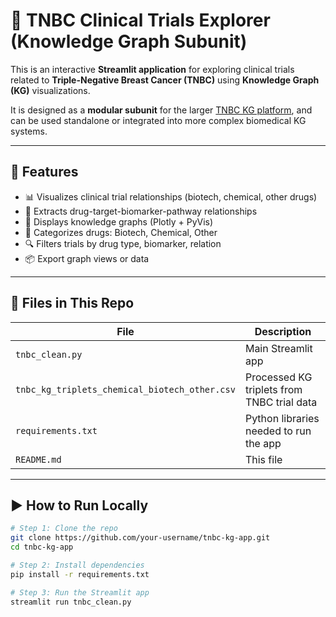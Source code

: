 # 🧠 TNBC Clinical Trials Explorer (Knowledge Graph Subunit)

This is an interactive **Streamlit application** for exploring clinical trials related to **Triple-Negative Breast Cancer (TNBC)** using **Knowledge Graph (KG)** visualizations.

It is designed as a **modular subunit** for the larger [TNBC KG platform](https://kg-genie-ai-powered-knowledge-graph-for-cancer-research-evzhhj.streamlit.app/), and can be used standalone or integrated into more complex biomedical KG systems.

---

## 🚀 Features

- 📊 Visualizes clinical trial relationships (biotech, chemical, other drugs)
- 🧬 Extracts drug-target-biomarker-pathway relationships
- 🧠 Displays knowledge graphs (Plotly + PyVis)
- 📁 Categorizes drugs: Biotech, Chemical, Other
- 🔍 Filters trials by drug type, biomarker, relation
- 📦 Export graph views or data

---

## 📂 Files in This Repo

| File | Description |
|------|-------------|
| `tnbc_clean.py` | Main Streamlit app |
| `tnbc_kg_triplets_chemical_biotech_other.csv` | Processed KG triplets from TNBC trial data |
| `requirements.txt` | Python libraries needed to run the app |
| `README.md` | This file |

---

## ▶️ How to Run Locally

```bash
# Step 1: Clone the repo
git clone https://github.com/your-username/tnbc-kg-app.git
cd tnbc-kg-app

# Step 2: Install dependencies
pip install -r requirements.txt

# Step 3: Run the Streamlit app
streamlit run tnbc_clean.py
